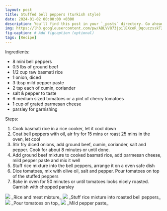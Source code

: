 ```yaml
---
layout: post
title: Stuffed bell peppers (turkish style)
date: 2024-01-02 00:00:00 +0300
description: You’ll find this post in your `_posts` directory. Go ahead and edit it and re-build the site to see your changes. # Add post description (optional)
img: https://lh3.googleusercontent.com/pw/ABLVV873jpilEXcoR_DqcuczsskT2T_ewBT4mf5ChtFd2GdUU5IoPNu0zoK8142UD2NbA1VyQsIUuDdBY861gnPhHQoSsIlOAFOnsuMK6HSI0u9VI1UpuYB_=w2400
fig-caption: # Add figcaption (optional)
tags: [Recipe]
---
```

Ingredients:
- 8 mini bell peppers
- 0.5 lbs of ground beef
- 1/2 cup raw basmati rice
- 1 onion, diced
- 3 tbsp mild pepper paste
- 2 tsp each of cumin, coriander
- salt & pepper to taste
- 6 medium sized tomatoes or a pint of cherry tomatoes
- 1 cup of grated parmesan cheese
- parsley for garnishing

Steps:
1. Cook basmati rice in a rice cooker, let it cool down 
2. Coat bell peppers with oil, air fry for 15 mins or roast 25 mins in the oven, let cool
2. Stir fry diced onions, add ground beef, cumin, coriander, salt and pepper. Cook for about 8 minutes or until done.
3. Add ground beef mixture to cooked basmati rice, add parmesan cheese, mild pepper paste and mix it well
5. Stuff rice mixture into the bell peppers, arrange it on a oven safe dish
6. Dice tomatoes, mix with olive oil, salt and pepper. Pour tomatoes on top of the stuffed peppers
7. Bake in oven for 50 minutes or until tomatoes looks nicely roasted. Garnish with chopped parsley

<img src="https://lh3.googleusercontent.com/pw/ABLVV84WaMV2ED_GxBZ525lUM_GGONwbWB93QvoQFtKHOpiX2S7PasIKwGCdhAzTgUiv4uT1_hPHKP-kXTVx_J-2doU9B2NOv91sxiHGW4wec4lcxe35HHt8=w2400">
_Rice and meat mixture_

<img src="https://lh3.googleusercontent.com/pw/ABLVV86f-VC-JQocB_FLF_FJ59N-sh3d1e4TuInZlTzcYrQLNNrGQlTacGS6xfppF2dHWu5SPlBBfpJbqfPRAsHy-vyFba1BXPYl5filJoKM06oC6wQDHZyk=w2400">
_Stuff rice mixture into roasted bell peppers_

<img src="https://lh3.googleusercontent.com/pw/ABLVV86JTJadCWIT3eLbs4mfDRZS4dbyp24IGGz8WVPEQf_VeyQ6vrziTgMKh9AaHJVWz3_cFmEql0hAIMtaYNL0WaFSSYY_effIQ7MFZfw1h2Y9qqy5dgMU=w2400">
_Pour tomatoes on top_

<img src="https://lh3.googleusercontent.com/pw/ABLVV87zNNgB2Lf_-FSxne5yac6k2eUuHFOjO-djLi47CzvOQocRvrLkfMtGX8wuXDzH0AfqL8A9oudduFsCzR-IkMvUtpWc09kLUUT_INe4PlzFqqx2p-6V=w2400">
_Mild pepper paste_